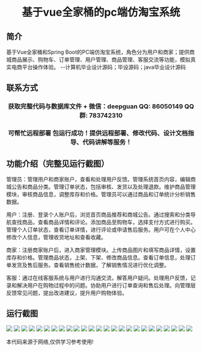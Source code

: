 <p><h1 align="center">基于vue全家桶的pc端仿淘宝系统</h1></p>

## 简介
基于Vue全家桶和Spring Boot的PC端仿淘宝系统，角色分为用户和商家；提供商城商品展示、购物车、订单管理、用户管理、商品管理、客服交流等功能，模拟真实电商平台操作体验。    --计算机毕业设计源码；毕设源码；java毕业设计源码


## 联系方式
<p><h3 align="center">获取完整代码与数据库文件 + 微信：deepguan QQ: 86050149 QQ群: 783742310</h3></p>
<p><h3 align="center">可帮忙远程部署 包运行成功！提供远程部署、修改代码、设计文档指导、代码讲解等服务！</h3></p>

## 功能介绍（完整见运行截图）
管理员：管理用户和商家账户，查看和处理用户反馈。管理系统首页内容，编辑商城公告和商品分类。管理订单状态，包括审核、发货以及处理退款。维护商品管理模块，审核商品信息，调整库存和价格。管理员可以通过商品和订单统计分析销售数据。

用户：注册、登录个人账户后，浏览首页商品推荐和商城公告。通过搜索和分类导航查找商品，查看商品详情和评论。添加商品至购物车，选择支付方式进行购买。管理个人订单状态，查看订单详情，进行评论或申请售后服务。用户可在个人中心修改个人信息，管理收货地址和查看收藏。

商家：注册商家账户后，进入商家管理模块。上传商品图片和填写商品详情，设置库存和价格。管理商品状态，上架、下架、修改商品信息。查看订单信息，处理订单发货及售后服务。查看销售统计数据，了解销售情况进行优化调整。

客服：通过在线客服系统与用户进行沟通交流，解答用户疑问。处理用户反馈，记录和解决用户在购物过程中的问题。协助用户进行订单查询和售后处理。向管理层反馈常见问题，提出改进建议，提升用户购物体验。


## 运行截图
![](https://bs-1329754181.cos.ap-shanghai.myqcloud.com/spring/vueTaobaoClone/img/001.jpg)
![](https://bs-1329754181.cos.ap-shanghai.myqcloud.com/spring/vueTaobaoClone/img/002.jpg)
![](https://bs-1329754181.cos.ap-shanghai.myqcloud.com/spring/vueTaobaoClone/img/003.jpg)
![](https://bs-1329754181.cos.ap-shanghai.myqcloud.com/spring/vueTaobaoClone/img/004.jpg)
![](https://bs-1329754181.cos.ap-shanghai.myqcloud.com/spring/vueTaobaoClone/img/005.jpg)
![](https://bs-1329754181.cos.ap-shanghai.myqcloud.com/spring/vueTaobaoClone/img/006.jpg)
![](https://bs-1329754181.cos.ap-shanghai.myqcloud.com/spring/vueTaobaoClone/img/007.jpg)
![](https://bs-1329754181.cos.ap-shanghai.myqcloud.com/spring/vueTaobaoClone/img/008.jpg)
![](https://bs-1329754181.cos.ap-shanghai.myqcloud.com/spring/vueTaobaoClone/img/009.jpg)
![](https://bs-1329754181.cos.ap-shanghai.myqcloud.com/spring/vueTaobaoClone/img/010.jpg)
![](https://bs-1329754181.cos.ap-shanghai.myqcloud.com/spring/vueTaobaoClone/img/011.jpg)
![](https://bs-1329754181.cos.ap-shanghai.myqcloud.com/spring/vueTaobaoClone/img/012.jpg)
![](https://bs-1329754181.cos.ap-shanghai.myqcloud.com/spring/vueTaobaoClone/img/013.jpg)
![](https://bs-1329754181.cos.ap-shanghai.myqcloud.com/spring/vueTaobaoClone/img/014.jpg)
![](https://bs-1329754181.cos.ap-shanghai.myqcloud.com/spring/vueTaobaoClone/img/015.jpg)
![](https://bs-1329754181.cos.ap-shanghai.myqcloud.com/spring/vueTaobaoClone/img/016.jpg)
![](https://bs-1329754181.cos.ap-shanghai.myqcloud.com/spring/vueTaobaoClone/img/017.jpg)
![](https://bs-1329754181.cos.ap-shanghai.myqcloud.com/spring/vueTaobaoClone/img/018.jpg)
![](https://bs-1329754181.cos.ap-shanghai.myqcloud.com/spring/vueTaobaoClone/img/019.jpg)
![](https://bs-1329754181.cos.ap-shanghai.myqcloud.com/spring/vueTaobaoClone/img/020.jpg)
![](https://bs-1329754181.cos.ap-shanghai.myqcloud.com/spring/vueTaobaoClone/img/021.jpg)
![](https://bs-1329754181.cos.ap-shanghai.myqcloud.com/spring/vueTaobaoClone/img/022.jpg)
![](https://bs-1329754181.cos.ap-shanghai.myqcloud.com/spring/vueTaobaoClone/img/023.jpg)
![](https://bs-1329754181.cos.ap-shanghai.myqcloud.com/spring/vueTaobaoClone/img/024.jpg)
![](https://bs-1329754181.cos.ap-shanghai.myqcloud.com/spring/vueTaobaoClone/img/025.jpg)

<p>本代码来源于网络,仅供学习参考使用!</p>
